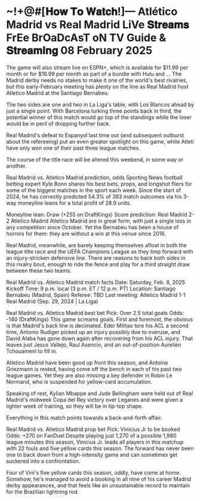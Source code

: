 # ~!+@#[𝐇𝐨𝐰 𝐓𝐨 𝐖𝐚𝐭𝐜𝐡!]— Atlético Madrid vs Real Madrid LiVe 𝐒𝐭𝐫𝐞𝐚𝐦𝐬 FrEe BrOaDcAsT oN TV Guide & 𝐒𝐭𝐫𝐞𝐚𝐦𝐢𝐧𝐠 08 February 2025

The game will also stream live on ESPN+, which is available for $11.99 per month or for $16.99 per month as part of a bundle with Hulu and ... The Madrid derby needs no stakes to make it one of the world's best rivalries, but this early-February meeting has plenty on the line as Real Madrid host Atletico Madrid at the Santiago Bernabeu.

The two sides are one and two in La Liga's table, with Los Blancos ahead by just a single point. With Barcelona lurking three points back in third, the potential winner of this match would go top of the standings while the loser would be in peril of dropping further back.

Real Madrid's defeat to Espanyol last time out (and subsequent outburst about the refereeing) put an even greater spotlight on this game, while Atleti have only won one of their past three league matches.

The course of the title race will be altered this weekend, in some way or another.

Real Madrid vs. Atletico Madrid prediction, odds
Sporting News football betting expert Kyle Bonn shares his best bets, props, and longshot fliers for some of the biggest matches in the sport each week. Since the start of 2024, he has correctly predicted 54.3% of 383 match outcomes via his 3-way moneyline leans for a total profit of 28.9 units.

Moneyline lean: Draw (+255 on DraftKings)
Score prediction: Real Madrid 2-2 Atletico Madrid
Atletico Madrid are in great form, with just a single loss in any competition since October. Yet the Bernabeu has been a house of horrors for them: they are without a win at this venue since 2016.

Real Madrid, meanwhile, are barely keeping themselves afloat in both the league title race and the UEFA Champions League as they limp forward with an injury-stricken defensive line. There are reasons to back both sides in this rivalry bout, enough to ride the fence and play for a third straight draw between these two teams.

Real Madrid vs. Atletico Madrid match facts
Date: Saturday, Feb. 8, 2025
Kickoff Time: 9 p.m. local (3 p.m. ET / 12 p.m. PT)
Location: Santiago Bernabeu (Madrid, Spain)
Referee: TBD
Last meeting: Atletico Madrid 1-1 Real Madrid (Sep. 29, 2024 | La Liga)

Real Madrid vs. Atletico Madrid best bet
Pick: Over 2.5 total goals
Odds: -140 (DraftKings)
This game screams goals. First and foremost, the obvious is that Madrid's back line is decimated. Eder Militao tore his ACL a second time, Antonio Rudiger picked up an injury possibly due to overuse, and David Alaba has gone down again after recovering from his ACL injury. That leaves just Jesus Vallejo, Raul Asencio, and an out-of-position Aurelien Tchouameni to fill in.

Atletico Madrid have been good up front this season, and Antoine Griezmann is rested, having come off the bench in each of his past two league games. Yet they are also missing a key defender in Robin Le Normand, who is suspended for yellow-card accumulation.

Speaking of rest, Kylian Mbappe and Jude Bellingham were held out of Real Madrid's midweek Copa del Rey victory over Leganes and were given a lighter week of training, so they will be in tip-top shape.

Everything in this match points towards a back-and-forth affair.

Real Madrid vs. Atletico Madrid prop bet
Pick: Vinicius Jr to be booked
Odds: +270 on FanDuel
Despite playing just 1,270 of a possible 1,980 league minutes this season, Vinicius Jr. leads all players in this matchup with 22 fouls and five yellow cards this season. The forward has never been one to back down from a high-intensity game and can sometimes get suckered into a confrontation.

Four of Vini's five yellow cards this season, oddly, have come at home. Somehow, he's managed to avoid a booking in all nine of his career Madrid derby appearances, and that feels like an unsustainable record to maintain for the Brazilian lightning rod.
